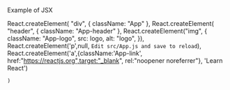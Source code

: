 Example of JSX

React.createElement(
"div",
{ className: "App" },
React.createElement(
"header",
{ className: "App-header" },
React.createElement("img", {
className: "App-logo",
src: logo,
alt: "logo",
}),
React.createElement('p',null, `Edit src/App.js and save to reload`),
React.createElement('a',{className:'App-link', href:"https://reactjs.org",target:"_blank", rel:"noopener noreferrer"}, 'Learn React')

    )
